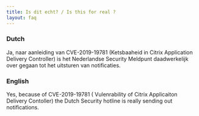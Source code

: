 ```yaml
---
title: Is dit echt? / Is this for real ?
layout: faq
---
```


### Dutch

Ja, naar aanleiding van CVE-2019-19781 (Ketsbaaheid in Citrix Application Delivery Controller) is het Nederlandse Security Meldpunt daadwerkelijk over gegaan tot het uitsturen van notificaties.

### English

Yes, because of CVE-2019-19781 ( Vulenrability of Citrix Applicaiton Delivery Contoller) the Dutch Security hotline is really sending out notifications.